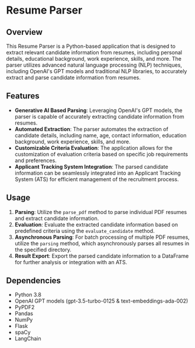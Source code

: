 # Resume Parser

## Overview
This Resume Parser is a Python-based application that is designed to extract relevant candidate information from resumes, including personal details, educational background, work experience, skills, and more. The parser utilizes advanced natural language processing (NLP) techniques, including OpenAI's GPT models and traditional NLP libraries, to accurately extract and parse candidate information from resumes.

## Features
- **Generative AI Based Parsing**: Leveraging OpenAI's GPT models, the parser is capable of accurately extracting candidate information from resumes.
- **Automated Extraction**: The parser automates the extraction of candidate details, including name, age, contact information, education background, work experience, skills, and more.
- **Customizable Criteria Evaluation**: The application allows for the customization of evaluation criteria based on specific job requirements and preferences.
- **Applicant Tracking System Integration**: The parsed candidate information can be seamlessly integrated into an Applicant Tracking System (ATS) for efficient management of the recruitment process.

## Usage
1. **Parsing**: Utilize the `parse_pdf` method to parse individual PDF resumes and extract candidate information.
2. **Evaluation**: Evaluate the extracted candidate information based on predefined criteria using the `evaluate_candidate` method.
3. **Asynchronous Parsing**: For batch processing of multiple PDF resumes, utilize the `parsing` method, which asynchronously parses all resumes in the specified directory.
4. **Result Export**: Export the parsed candidate information to a DataFrame for further analysis or integration with an ATS.

## Dependencies
- Python 3.8
- OpenAI GPT models (gpt-3.5-turbo-0125 & text-embeddings-ada-002)
- PyPDF2
- Pandas
- NumPy
- Flask
- spaCy
- LangChain

